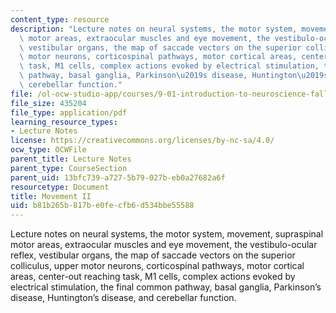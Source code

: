 ```yaml
---
content_type: resource
description: "Lecture notes on neural systems, the motor system, movement, supraspinal\
  \ motor areas, extraocular muscles and eye movement, the vestibulo-ocular reflex,\
  \ vestibular organs, the map of saccade vectors on the superior colliculus, upper\
  \ motor neurons, corticospinal pathways, motor cortical areas, center-out reaching\
  \ task, M1 cells, complex actions evoked by electrical stimulation, the final common\
  \ pathway, basal ganglia, Parkinson\u2019s disease, Huntington\u2019s disease, and\
  \ cerebellar function."
file: /ol-ocw-studio-app/courses/9-01-introduction-to-neuroscience-fall-2007/b81b265b817be0fecfb6d534bbe55588_15_motor2.pdf
file_size: 435204
file_type: application/pdf
learning_resource_types:
- Lecture Notes
license: https://creativecommons.org/licenses/by-nc-sa/4.0/
ocw_type: OCWFile
parent_title: Lecture Notes
parent_type: CourseSection
parent_uid: 13bfc739-a727-5b79-027b-eb0a27682a6f
resourcetype: Document
title: Movement II
uid: b81b265b-817b-e0fe-cfb6-d534bbe55588
---
```

Lecture notes on neural systems, the motor system, movement, supraspinal motor areas, extraocular muscles and eye movement, the vestibulo-ocular reflex, vestibular organs, the map of saccade vectors on the superior colliculus, upper motor neurons, corticospinal pathways, motor cortical areas, center-out reaching task, M1 cells, complex actions evoked by electrical stimulation, the final common pathway, basal ganglia, Parkinson’s disease, Huntington’s disease, and cerebellar function.